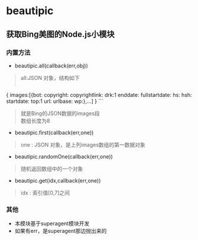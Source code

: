# beautipic

## 获取Bing美图的Node.js小模块

### 内置方法
- beautipic.all(callback(err,obj))
> all:JSON 对象，结构如下
> ```JSON
{
  images:[{bot:
copyright:
copyrightlink:
drk:1
enddate:
fullstartdate:
hs:
hsh:
startdate:
top:1
url:
urlbase:
wp:},...]
} ```
> 就是Bing的JSON数据的images段  
> 数组长度为8

- beautipic.first(callback(err,one))
> one : JSON 对象，是上列images数组的第一数据对象

- beautipic.randomOne(callback(err,one))
> 随机返回数组中的一个对象

- beautipic.get(idx,callback(err,one))
> idx : 索引值[0,7]之间

### 其他
- 本模块基于superagent模块开发
- 如果有err，是superagent那边抛出来的
